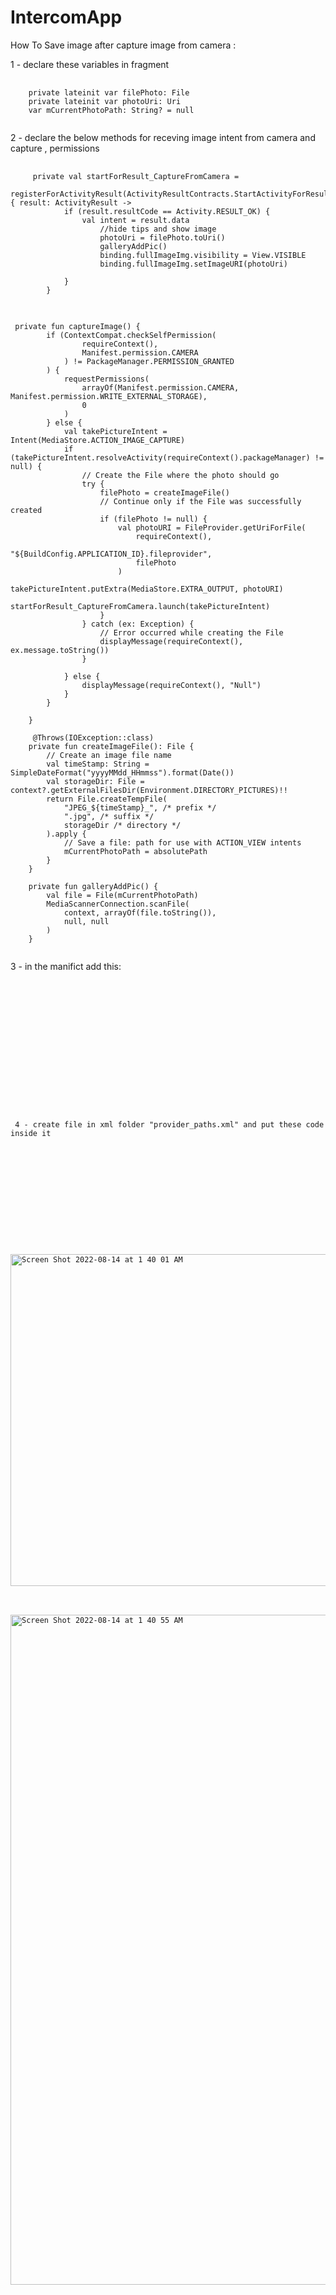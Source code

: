 # IntercomApp
How To Save image after capture image from camera :

1 - declare these variables in fragment
<pre>
  <code>
    private lateinit var filePhoto: File
    private lateinit var photoUri: Uri
    var mCurrentPhotoPath: String? = null
    </code>
</pre>

 2 - declare the below methods for receving image intent from camera and capture , permissions
<pre>
  <code>
     private val startForResult_CaptureFromCamera =
        registerForActivityResult(ActivityResultContracts.StartActivityForResult()) { result: ActivityResult ->
            if (result.resultCode == Activity.RESULT_OK) {
                val intent = result.data
                    //hide tips and show image
                    photoUri = filePhoto.toUri()
                    galleryAddPic()
                    binding.fullImageImg.visibility = View.VISIBLE
                    binding.fullImageImg.setImageURI(photoUri)

            }
        }
  </code>
</pre>
        
<pre>
  <code>
 private fun captureImage() {
        if (ContextCompat.checkSelfPermission(
                requireContext(),
                Manifest.permission.CAMERA
            ) != PackageManager.PERMISSION_GRANTED
        ) {
            requestPermissions(
                arrayOf(Manifest.permission.CAMERA, Manifest.permission.WRITE_EXTERNAL_STORAGE),
                0
            )
        } else {
            val takePictureIntent = Intent(MediaStore.ACTION_IMAGE_CAPTURE)
            if (takePictureIntent.resolveActivity(requireContext().packageManager) != null) {
                // Create the File where the photo should go
                try {
                    filePhoto = createImageFile()
                    // Continue only if the File was successfully created
                    if (filePhoto != null) {
                        val photoURI = FileProvider.getUriForFile(
                            requireContext(),
                            "${BuildConfig.APPLICATION_ID}.fileprovider",
                            filePhoto
                        )
                        takePictureIntent.putExtra(MediaStore.EXTRA_OUTPUT, photoURI)
                        startForResult_CaptureFromCamera.launch(takePictureIntent)
                    }
                } catch (ex: Exception) {
                    // Error occurred while creating the File
                    displayMessage(requireContext(), ex.message.toString())
                }

            } else {
                displayMessage(requireContext(), "Null")
            }
        }

    }
    
     @Throws(IOException::class)
    private fun createImageFile(): File {
        // Create an image file name
        val timeStamp: String = SimpleDateFormat("yyyyMMdd_HHmmss").format(Date())
        val storageDir: File = context?.getExternalFilesDir(Environment.DIRECTORY_PICTURES)!!
        return File.createTempFile(
            "JPEG_${timeStamp}_", /* prefix */
            ".jpg", /* suffix */
            storageDir /* directory */
        ).apply {
            // Save a file: path for use with ACTION_VIEW intents
            mCurrentPhotoPath = absolutePath
        }
    }

    private fun galleryAddPic() {
        val file = File(mCurrentPhotoPath)
        MediaScannerConnection.scanFile(
            context, arrayOf(file.toString()),
            null, null
        )
    }
    </code>
</pre>


3 - in the manifict add this:
<pre>
  <code>
  <P>
  <provider
            android:name="androidx.core.content.FileProvider"
            android:authorities="${applicationId}.fileprovider"
            android:exported="false"
            android:grantUriPermissions="true"
            android:permission="android.permission.MANAGE_DOCUMENTS">
            <meta-data
                android:name="android.support.FILE_PROVIDER_PATHS"
                android:resource="@xml/provider_paths" />
            <intent-filter>
                <action android:name="android.content.action.DOCUMENTS_PROVIDER" />
            </intent-filter>
        </provider>
        </P>
    </code>
</pre>

 <pre>
  <code>
 4 - create file in xml folder "provider_paths.xml" and put these code inside it 
<?xml version="1.0" encoding="utf-8"?>
<paths>
    <external-path
        name="external"
        path="." />
    <external-files-path
        name="external_files"
        path="." />
    <cache-path
        name="cache"
        path="." />
    <external-cache-path
        name="external_cache"
        path="." />
    <files-path
        name="files"
        path="." />
</paths>

</code>
</pre>

<pre>
 <code>
 <img width="531" alt="Screen Shot 2022-08-14 at 1 40 01 AM" src="https://user-images.githubusercontent.com/31186483/184516787-3f37604e-6520-48c5-a7e0-f9c1c8d9c8bc.png">
</code>
</pre>

<pre>
  <code>
<img width="1072" alt="Screen Shot 2022-08-14 at 1 40 55 AM" src="https://user-images.githubusercontent.com/31186483/184516806-6c7838b2-a23d-43cf-b60c-aab1f1004e27.png">
</code>
</pre>
